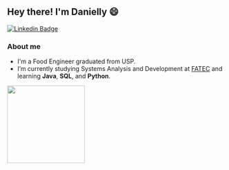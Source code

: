 ## Hey there! I'm Danielly 😄

[![Linkedin Badge](https://img.shields.io/badge/-daniellyrocha-blue?style=flat-square&logo=Linkedin&logoColor=white&link=https://www.linkedin.com/in/daniellyrocha/)](https://www.linkedin.com/in/daniellyrocha/)

### About me

- I'm a Food Engineer graduated from USP. 
- I’m currently studying Systems Analysis and Development at <a href="http://fatecsorocaba.edu.br/">FATEC</a> and learning <b>Java</b>, <b>SQL</b>, and <b>Python</b>. 

<div>
 <a href="https://github.com/daniellygr">
 <img height="180em"  align="center" src="https://github-readme-stats.vercel.app/api/top-langs/?username=daniellygr&layout=compact&langs_count=7&theme=" />
 

